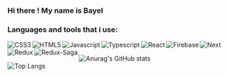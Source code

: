 ### Hi there ! My name is Bayel

### Languages and tools that i use: 

<img align='left' alt='CSS3' src='https://img.shields.io/badge/CSS3-1572B6?style=for-the-badge&logo=css3&logoColor=white' />
<img align='left' alt='HTML5' src='https://img.shields.io/badge/HTML5-E34F26?style=for-the-badge&logo=html5&logoColor=white' />
<img align='left' alt='Javascript' src='https://img.shields.io/badge/JavaScript-323330?style=for-the-badge&logo=javascript&logoColor=F7DF1E' />
<img align='left' alt='Typescript' src='https://img.shields.io/badge/TypeScript-007ACC?style=for-the-badge&logo=typescript&logoColor=white' />
<img align='left' alt='React' src='https://img.shields.io/badge/React-20232A?style=for-the-badge&logo=react&logoColor=61DAFB'/>
<img align='left' alt='Firebase' src='https://img.shields.io/badge/firebase-ffca28?style=for-the-badge&logo=firebase&logoColor=black' />
<img align='left' alt='Next' src='https://img.shields.io/badge/next.js-000000?style=for-the-badge&logo=nextdotjs&logoColor=white' />
<img align='left' alt='Redux' src='https://img.shields.io/badge/Redux-593D88?style=for-the-badge&logo=redux&logoColor=white' />
<img align='left' alt='Redux-Saga' src='https://img.shields.io/badge/Redux%20saga-86D46B?style=for-the-badge&logo=redux%20sagalogoColor=999999'/>


<br/>

![Anurag's GitHub stats](https://github-readme-stats.vercel.app/api?username=bael2018)
<br/>
![Top Langs](https://github-readme-stats.vercel.app/api/top-langs/?username=bael2018&layout=compact)